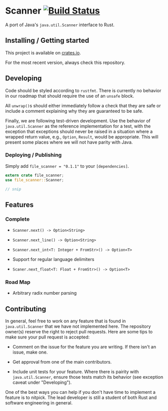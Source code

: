 # Scanner [![Build Status](https://travis-ci.org/hxtk/Rust-Scanner.png?branch=master)](https://travis-ci.org/hxtk/Rust-Scanner)

A port of Java's `java.util.Scanner` interface to Rust.

## Installing / Getting started

This project is available on [crates.io](https://crates.io/crates/file_scanner).

For the most recent version, always check this repository.

## Developing

Code should be styled according to `rustfmt`. There is currently no behavior
in our roadmap that should require the use of an `unsafe` block.

All `unwrap()`s should either immediately follow a check that they are safe or
include a comment explaining why they are guaranteed to be safe.

Finally, we are following test-driven development. Use the behavior of `java.util.Scanner` as the reference implementation for a test, with the exception that exceptions should never be raised in a situation where a wrapped return value, e.g., `Option`, `Result`, would be appropriate. This will present some places where we will not have parity with Java.

### Deploying / Publishing

Simply add `file_scanner = "0.1.1"` to your `[dependencies]`.

```rust
extern crate file_scanner;
use file_scanner::Scanner;

// snip
```

## Features

### Complete

- `Scanner.next() -> Option<String>`

- `Scanner.next_line() -> Option<String>`

- `Scanner.next_int<T: Integer + FromStr>() -> Option<T>`

- Support for regular language delimiters

- `Scaner.next_float<T: Float + FromStr>() -> Option<T>`

### Road Map

- Arbitrary radix number parsing

## Contributing

In general, feel free to work on any feature that is found in `java.util.Scanner` that we have not implemented here. The repository owner(s) reserve the right to reject pull requests. Here are some tips to make sure your pull request is accepted:

- Comment on the issue for the feature you are writing. If there isn't an issue, make one.

- Get approval from one of the main contributors.

- Include unit tests for your feature. Where there is pairity with `java.util.Scanner`, ensure those tests match its behavior (see exception caveat under "Developing").

One of the best ways you can help if you don't have time to implement a feature is to nitpick. The lead developer is still a student of both Rust and software engineering in general.

